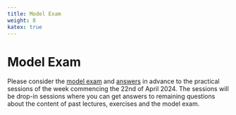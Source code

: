 ```yaml
---
title: Model Exam
weight: 8
katex: true
---
```


# Model Exam

Please consider the [model exam](https://github.com/COMP2221/fp-website/tree/main/code/exercises/COMP2221-sample-exam-23-24-questions.pdf) and [answers](https://github.com/COMP2221/fp-website/tree/main/code/exercises/COMP2221-sample-exam-23-24-answers.pdf) in advance to the practical sessions of the week commencing the 22nd of April 2024.
The sessions will be drop-in sessions where you can get answers to remaining questions about the content of past lectures, exercises and the model exam.



